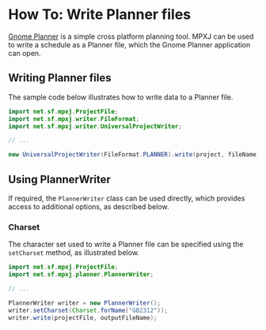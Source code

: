 # How To: Write Planner files
[Gnome Planner](https://wiki.gnome.org/Apps/Planner) is a simple cross platform planning tool. MPXJ can be used
to write a schedule as a Planner file, which the Gnome Planner application
can open.

## Writing Planner files
The sample code below illustrates how to write data to a Planner file.

```java
import net.sf.mpxj.ProjectFile;
import net.sf.mpxj.writer.FileFormat;
import net.sf.mpxj.writer.UniversalProjectWriter;

// ...

new UniversalProjectWriter(FileFormat.PLANNER).write(project, fileName);
```

## Using PlannerWriter
If required, the `PlannerWriter` class can be used directly, which provides
access to additional options, as described below.

### Charset
The character set used to write a Planner file can be specified using the
`setCharset` method, as illustrated below.

```java
import net.sf.mpxj.ProjectFile;
import net.sf.mpxj.planner.PlannerWriter;

// ...

PlannerWriter writer = new PlannerWriter();
writer.setCharset(Charset.forName("GB2312"));
writer.write(projectFile, outputFileName);
```
